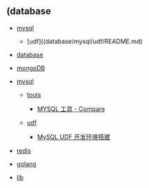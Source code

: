 
## (database


- [mysql]()

    - [udf]((database/mysql/udf/README.md)

- [database](database/README.md)
- [mongoDB](database/mongoDB/README.md)

- [mysql](database/mysql/README.md)
    - [tools](database/mysql/tools/README.md)

        - [MYSQL 工具 - Compare](database/mysql/tools/compare.md)
    - [udf]()
        - [MySQL UDF 开发环境搭建](database/mysql/udf/udf.md)
- [redis](database/redis/README.md)

- [golang](golang/README.md)

- [lib](golang/lib/README.md)
